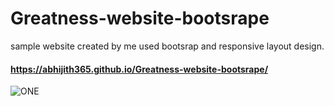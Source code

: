 # Greatness-website-bootsrape
sample website created by me used bootsrap and responsive layout design.
#### https://abhijith365.github.io/Greatness-website-bootsrape/

![ONE](https://user-images.githubusercontent.com/63362359/111161392-1dcba600-85c1-11eb-8142-17c248cfb433.png)

